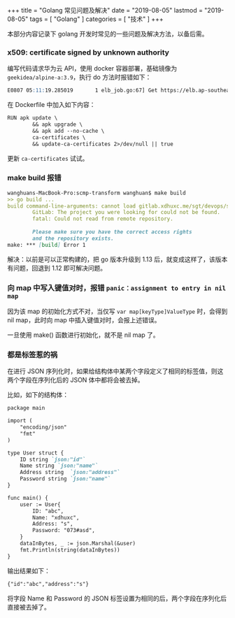 +++
title = "Golang 常见问题及解决"
date = "2019-08-05"
lastmod = "2019-08-05"
tags = [
    "Golang"
]
categories = [
    "技术"
]
+++

本部分内容记录下 golang 开发时常见的一些问题及解决方法，以备后需。

<!--more-->

### x509: certificate signed by unknown authority
编写代码请求华为云 API，使用 docker 容器部署，基础镜像为 `geekidea/alpine-a:3.9`，执行 do 方法时报错如下：
```markdown
E0807 05:11:19.285019       1 elb_job.go:67] Get https://elb.ap-southeast-3.myhuaweicloud.com/v2.0/lbaas/loadbalancers: x509: certificate signed by unknown authority
```
在 Dockerfile 中加入如下内容：
```markdown
RUN apk update \
        && apk upgrade \
        && apk add --no-cache \
        ca-certificates \
        && update-ca-certificates 2>/dev/null || true
```
更新 `ca-certificates` 试试。

### make build 报错
```markdown
wanghuans-MacBook-Pro:scmp-transform wanghuan$ make build
>> go build ...
build command-line-arguments: cannot load gitlab.xdhuxc.me/sgt/devops/scmp-transform/src/apis: git ls-remote -q ssh://git@gitlab.xdhuxc.me/sgt/devops.git in /Users/wanghuan/GolandProjects/GoPath/pkg/mod/cache/vcs/32878bb63a0c857fed210744986dde9a48418788fe89eee3f24d5b73f5abcd2a: exit status 128:
        GitLab: The project you were looking for could not be found.
        fatal: Could not read from remote repository.
        
        Please make sure you have the correct access rights
        and the repository exists.
make: *** [build] Error 1
```
解决：以前是可以正常构建的，把 go 版本升级到 1.13 后，就变成这样了，该版本有问题，回退到 1.12 即可解决问题。

### 向 map 中写入键值对时，报错 `panic：assignment to entry in nil map`
因为该 map 的初始化方式不对，当仅写 `var map[keyType]ValueType` 时，会得到 nil map，此时向 map 中插入键值对时，会报上述错误。

一旦使用 make() 函数进行初始化，就不是 nil map 了。

### 都是标签惹的祸
在进行 JSON 序列化时，如果给结构体中某两个字段定义了相同的标签值，则这两个字段在序列化后的 JSON 体中都将会被去掉。

比如，如下的结构体：
```markdown
package main

import (
	"encoding/json"
	"fmt"
)

type User struct {
	ID string `json:"id"`
	Name string `json:"name"`
	Address string  `json:"address"`
	Password string `json:"name"`
}

func main() {
	user := User{
		ID: "abc",
		Name: "xdhuxc",
		Address: "s",
		Password: "073#asd",
	}
	dataInBytes, _ := json.Marshal(&user)
	fmt.Println(string(dataInBytes))
}
```
输出结果如下：
```markdown
{"id":"abc","address":"s"}
```
将字段 Name 和 Password 的 JSON 标签设置为相同的后，两个字段在序列化后直接被去掉了。
